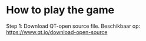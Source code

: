 # How to play the game
Step 1: Download QT-open source file. Beschikbaar op: https://www.qt.io/download-open-source
